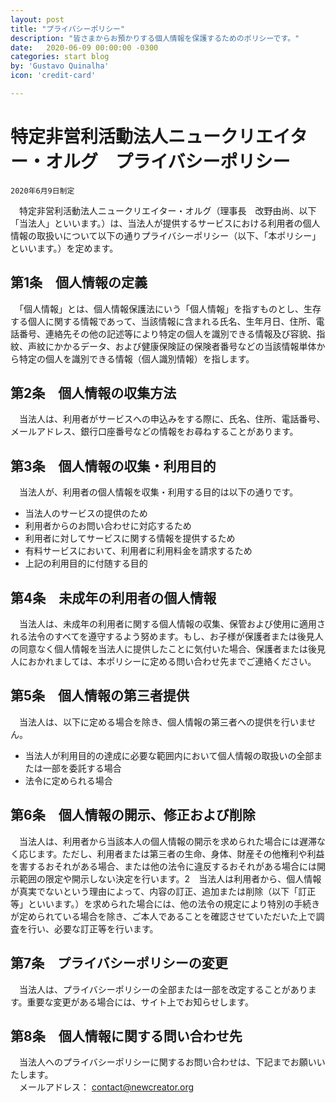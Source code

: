 ```yaml
---
layout: post
title: "プライバシーポリシー"
description: "皆さまからお預かりする個人情報を保護するためのポリシーです。"
date:   2020-06-09 00:00:00 -0300
categories: start blog
by: 'Gustavo Quinalha'
icon: 'credit-card'

---
```


# 特定非営利活動法人ニュークリエイター・オルグ　プライバシーポリシー


`2020年6月9日制定`

​
　特定非営利活動法人ニュークリエイター・オルグ（理事長　改野由尚、以下「当法人」といいます。）は、当法人が提供するサービスにおける利用者の個人情報の取扱いについて以下の通りプライバシーポリシー（以下、「本ポリシー」といいます。）を定めます。
​
​
## 第1条　個人情報の定義
　「個人情報」とは、個人情報保護法にいう「個人情報」を指すものとし、生存する個人に関する情報であって、当該情報に含まれる氏名、生年月日、住所、電話番号、連絡先その他の記述等により特定の個人を識別できる情報及び容貌、指紋、声紋にかかるデータ、および健康保険証の保険者番号などの当該情報単体から特定の個人を識別できる情報（個人識別情報）を指します。
​
## 第2条　個人情報の収集方法
　当法人は、利用者がサービスへの申込みをする際に、氏名、住所、電話番号、メールアドレス、銀行口座番号などの情報をお尋ねすることがあります。
​
## 第3条　個人情報の収集・利用目的
　当法人が、利用者の個人情報を収集・利用する目的は以下の通りです。
  - 当法人のサービスの提供のため
  - 利用者からのお問い合わせに対応するため
  - 利用者に対してサービスに関する情報を提供するため
  - 有料サービスにおいて、利用者に利用料金を請求するため
  - 上記の利用目的に付随する目的
​
## 第4条　未成年の利用者の個人情報
　当法人は、未成年の利用者に関する個人情報の収集、保管および使用に適用される法令のすべてを遵守するよう努めます。もし、お子様が保護者または後見人の同意なく個人情報を当法人に提供したことに気付いた場合、保護者または後見人におかれましては、本ポリシーに定める問い合わせ先までご連絡ください。
​
## 第5条　個人情報の第三者提供
　当法人は、以下に定める場合を除き、個人情報の第三者への提供を行いません。
  - 当法人が利用目的の達成に必要な範囲内において個人情報の取扱いの全部または一部を委託する場合
  - 法令に定められる場合
​
## 第6条　個人情報の開示、修正および削除
　当法人は、利用者から当該本人の個人情報の開示を求められた場合には遅滞なく応じます。ただし、利用者または第三者の生命、身体、財産その他権利や利益を害するおそれがある場合、または他の法令に違反するおそれがある場合には開示範囲の限定や開示しない決定を行います。
​
2　当法人は利用者から、個人情報が真実でないという理由によって、内容の訂正、追加または削除（以下「訂正等」といいます。）を求められた場合には、他の法令の規定により特別の手続きが定められている場合を除き、ご本人であることを確認させていただいた上で調査を行い、必要な訂正等を行います。
​
## 第7条　プライバシーポリシーの変更
　当法人は、プライバシーポリシーの全部または一部を改定することがあります。重要な変更がある場合には、サイト上でお知らせします。
​
## 第8条　個人情報に関する問い合わせ先
　当法人へのプライバシーポリシーに関するお問い合わせは、下記までお願いいたします。   
　メールアドレス： contact@newcreator.org
